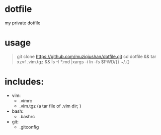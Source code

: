 # dotfile
my private dotfile

# usage
> git clone https://github.com/muziqiushan/dotfile.git 
> cd dotfile && tar xzvf .vim.tgz && ls -I *.md |xargs -i ln -fs $PWD/{} ~/.{}

# includes:
+ vim:
  - .vimrc
  - .vim.tgz (a tar file of .vim dir; )
+ bash:
  - .bashrc
+ git:
  - .gitconfig
